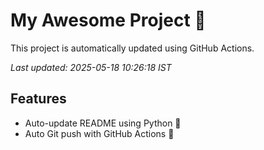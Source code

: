 # My Awesome Project 🚀

This project is automatically updated using GitHub Actions.

_Last updated: 2025-05-18 10:26:18 IST_

## Features
- Auto-update README using Python 🐍
- Auto Git push with GitHub Actions 🤖
